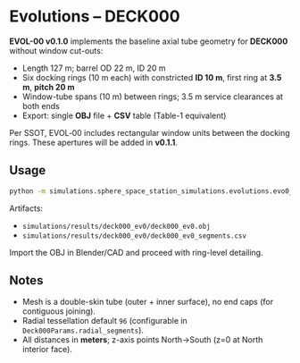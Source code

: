 # Evolutions – DECK000

**EVOL-00 v0.1.0** implements the baseline axial tube geometry for **DECK000**
without window cut-outs:

- Length 127 m; barrel OD 22 m, ID 20 m
- Six docking rings (10 m each) with constricted **ID 10 m**, first ring at **3.5 m**, **pitch 20 m**
- Window-tube spans (10 m) between rings; 3.5 m service clearances at both ends
- Export: single **OBJ** file + **CSV** table (Table-1 equivalent)

Per SSOT, EVOL‑00 includes rectangular window units between the docking rings.
These apertures will be added in **v0.1.1**.

## Usage

```bash
python -m simulations.sphere_space_station_simulations.evolutions.evo0_deck000
```

Artifacts:

- `simulations/results/deck000_ev0/deck000_ev0.obj`  
- `simulations/results/deck000_ev0/deck000_ev0_segments.csv`

Import the OBJ in Blender/CAD and proceed with ring-level detailing.

## Notes

- Mesh is a double-skin tube (outer + inner surface), no end caps (for contiguous joining).
- Radial tessellation default `96` (configurable in `Deck000Params.radial_segments`).
- All distances in **meters**; z-axis points North→South (z=0 at North interior face).
